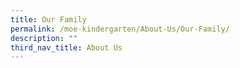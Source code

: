 ```yaml
---
title: Our Family
permalink: /moe-kindergarten/About-Us/Our-Family/
description: ""
third_nav_title: About Us
---
```

